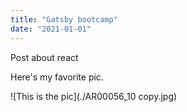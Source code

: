 ```yaml
---
title: "Gatsby bootcamp"
date: "2021-01-01"
---
```


Post about react

Here's my favorite pic.

![This is the pic](./AR00056_10 copy.jpg)
